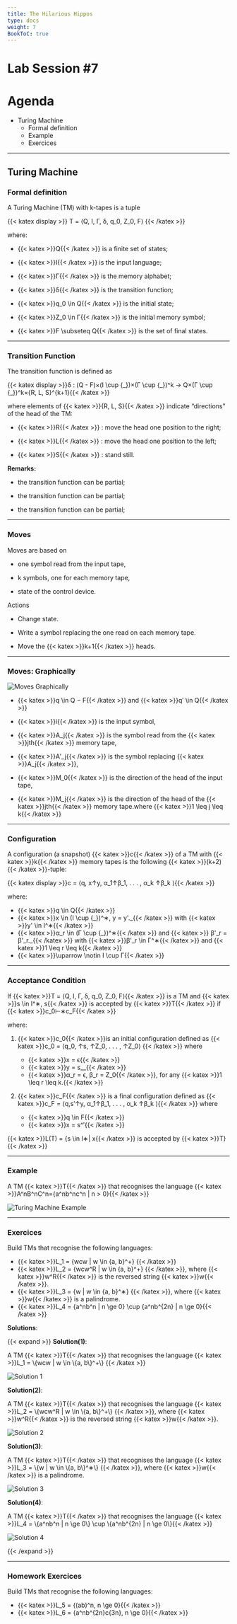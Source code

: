 ```yaml
---
title: The Hilarious Hippos
type: docs
weight: 7
BookToC: true
---
```


# **Lab Session #7**

# Agenda

- Turing Machine  
    - Formal definition
    - Example
    - Exercices 

------

## Turing Machine
### **Formal definition**

A Turing Machine (TM) with k-tapes is a tuple 

{{< katex display >}} T = ⟨Q, I, Γ, δ, q_0, Z_0, F⟩ {{< /katex >}} 

where:

- {{< katex >}}Q{{< /katex >}} is a finite set of states;

- {{< katex >}}I{{< /katex >}} is the input language;

- {{< katex >}}Γ{{< /katex >}} is the memory alphabet;

- {{< katex >}}δ{{< /katex >}} is the transition function;

- {{< katex >}}q_0 \in Q{{< /katex >}} is the initial state;

- {{< katex >}}Z_0 \in Γ{{< /katex >}} is the initial memory symbol;

- {{< katex >}}F \subseteq Q{{< /katex >}} is the set of final states.

------

### **Transition Function**

The transition function is defined as

{{< katex display >}}δ : (Q - F)×(I \cup \{\_\})×(Γ \cup \{\_\})^k → Q×(Γ \cup \{\_\})^k×\{R, L, S\}^{k+1}{{< /katex >}}

where elements of {{< katex >}}\{R, L, S\}{{< /katex >}} indicate “directions” of the head of the TM:

- {{< katex >}}R{{< /katex >}} : move the head one position to the right;

- {{< katex >}}L{{< /katex >}} : move the head one position to the left;

- {{< katex >}}S{{< /katex >}} : stand still.

**Remarks:**

- the transition function can be partial;

- the transition function can be partial;

- the transition function can be partial;

------

### **Moves**

Moves are based on

- one symbol read from the input tape,

- k symbols, one for each memory tape,

- state of the control device.

Actions

- Change state.

- Write a symbol replacing the one read on each memory tape.

- Move the {{< katex >}}k+1{{< /katex >}} heads.

------

### **Moves: Graphically**

![Moves Graphically](/images/lab7/MovesGraphicallyImage.PNG)

- {{< katex >}}q \in Q − F{{< /katex >}} and {{< katex >}}q′ \in Q{{< /katex >}}

- {{< katex >}}i{{< /katex >}} is the input symbol,

- {{< katex >}}A_j{{< /katex >}} is the symbol read from the {{< katex >}}jth{{< /katex >}} memory tape,

- {{< katex >}}A′_j{{< /katex >}} is the symbol replacing {{< katex >}}A_j{{< /katex >}},

- {{< katex >}}M_0{{< /katex >}} is the direction of the head of the input tape,

- {{< katex >}}M_j{{< /katex >}} is the direction of the head of the {{< katex >}}jth{{< /katex >}} memory tape.where {{< katex >}}1 \leq j \leq k{{< /katex >}}

------

### **Configuration**

A configuration (a snapshot) {{< katex >}}c{{< /katex >}} of a TM with {{< katex >}}k{{< /katex >}} memory tapes is
the following {{< katex >}}(k+2){{< /katex >}}-tuple:


{{< katex display >}}c = ⟨q, x↑y, α_1↑β_1, . . . , α_k ↑β_k ⟩{{< /katex >}}

where:
- {{< katex >}}q \in Q{{< /katex >}}
- {{< katex >}}x \in (I \cup \{\_\})^∗, y = y'.\_{{< /katex >}} with {{< katex >}}y' \in I^∗{{< /katex >}}
- {{< katex >}}α_r \in (Γ \cup \{\_\})^∗{{< /katex >}} and {{< katex >}} β'_r = β'_r.\_{{< /katex >}} with {{< katex >}}β'_r \in Γ^∗{{< /katex >}} and {{< katex >}}1 \leq r \leq k{{< /katex >}}
- {{< katex >}}\uparrow \notin I \cup Γ{{< /katex >}}

------

### **Acceptance Condition**

If {{< katex >}}T = ⟨Q, I, Γ, δ, q_0, Z_0, F⟩{{< /katex >}} is a TM and {{< katex >}}s \in I^∗, s{{< /katex >}} is accepted by {{< katex >}}T{{< /katex >}} if {{< katex >}}c_0⊢∗c_F{{< /katex >}}

where:
1. {{< katex >}}c_0{{< /katex >}}is an initial configuration defined as {{< katex >}}c_0 = ⟨q_0, ↑s, ↑Z_0, . . . , ↑Z_0⟩ {{< /katex >}} where

    - {{< katex >}}x = ϵ{{< /katex >}}
    - {{< katex >}}y = s_\_{{< /katex >}}
    - {{< katex >}}α_r = ϵ, β_r = Z_0{{< /katex >}}, for any {{< katex >}}1 \leq r \leq k.{{< /katex >}}

2. {{< katex >}}c_F{{< /katex >}} is a final configuration defined as {{< katex >}}c_F = ⟨q,s′↑y, α_1↑β_1, . . . , α_k ↑β_k ⟩{{< /katex >}} where

    - {{< katex >}}q \in F{{< /katex >}}
    - {{< katex >}}x = s^′{{< /katex >}}

{{< katex >}}L(T) = \{s \in I∗| x{{< /katex >}} is accepted by {{< katex >}}T\} {{< /katex >}}

------

### **Example**

A TM {{< katex >}}T{{< /katex >}} that recognises the language {{< katex >}}A^nB^nC^n=\{a^nb^nc^n | n > 0\}{{< /katex >}}


![Turing Machine Example](/images/lab7/TMExampleImage.PNG)


------

### **Exercices**

Build TMs that recognise the following languages:

- {{< katex >}}L_1 = \{wcw | w \in \{a, b\}^+\} {{< /katex >}}
- {{< katex >}}L_2 = \{wcw^R | w \in \{a, b\}^+\} {{< /katex >}}, where {{< katex >}}w^R{{< /katex >}} is the reversed string {{< katex >}}w{{< /katex >}}.
- {{< katex >}}L_3 = \{w | w \in \{a, b\}^∗\} {{< /katex >}}, where {{< katex >}}w{{< /katex >}} is a palindrome.
- {{< katex >}}L_4 = \{a^nb^n | n \ge 0\} \cup \{a^nb^{2n} | n \ge 0\}{{< /katex >}}

**Solutions**:

{{< expand >}}
**Solution(1)**:

<p>A TM {{< katex >}}T{{< /katex >}} that recognises the language {{< katex >}}L_1 = \{wcw | w \in \{a, b\}^+\} {{< /katex >}}</p>

![Solution 1](/images/lab7/Solution1Image.PNG)

**Solution(2)**:

<p>A TM {{< katex >}}T{{< /katex >}} that recognises the language {{< katex >}}L_2 = \{wcw^R | w \in \{a, b\}^+\} {{< /katex >}}, where {{< katex >}}w^R{{< /katex >}} is the reversed string {{< katex >}}w{{< /katex >}}.</p>

![Solution 2](/images/lab7/Solution2Image.PNG)

**Solution(3)**:

<p>A TM {{< katex >}}T{{< /katex >}} that recognises the language {{< katex >}}L_3 = \{w | w \in \{a, b\}^∗\} {{< /katex >}}, where {{< katex >}}w{{< /katex >}} is a palindrome.</p>

![Solution 3](/images/lab7/Solution3Image.PNG)


**Solution(4)**:
<p>A TM {{< katex >}}T{{< /katex >}} that recognises the language {{< katex >}}L_4 = \{a^nb^n | n \ge 0\} \cup \{a^nb^{2n} | n \ge 0\}{{< /katex >}}</p>

![Solution 4](/images/lab7/Solution4Image.PNG)

{{< /expand >}}

------

### **Homework Exercices**

Build TMs that recognise the following languages:

 - {{< katex >}}L_5 = \{(ab)^n, n \ge 0\}{{< /katex >}}
 - {{< katex >}}L_6 = \{a^nb^{2n}c{3n}, n \ge 0\}{{< /katex >}}